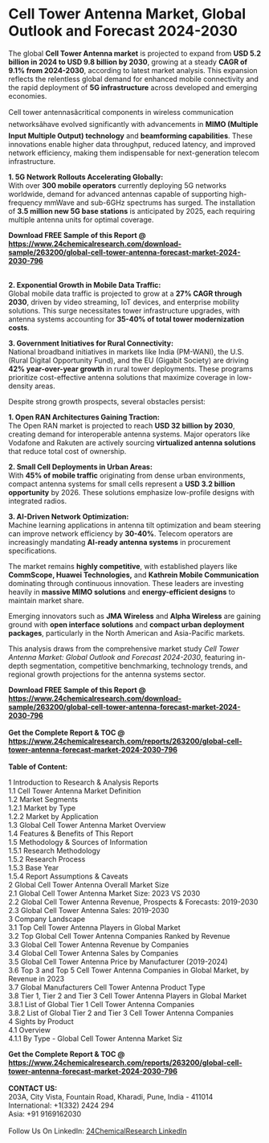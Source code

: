 <h1>Cell Tower Antenna Market, Global Outlook and Forecast 2024-2030</h1><p>The global <strong>Cell Tower Antenna market</strong> is projected to expand from <strong>USD 5.2 billion in 2024 to USD 9.8 billion by 2030</strong>, growing at a steady <strong>CAGR of 9.1% from 2024-2030</strong>, according to latest market analysis. This expansion reflects the relentless global demand for enhanced mobile connectivity and the rapid deployment of <strong>5G infrastructure</strong> across developed and emerging economies.</p><p>Cell tower antennasâcritical components in wireless communication networksâhave evolved significantly with advancements in <strong>MIMO (Multiple Input Multiple Output) technology</strong> and <strong>beamforming capabilities</strong>. These innovations enable higher data throughput, reduced latency, and improved network efficiency, making them indispensable for next-generation telecom infrastructure.</p><p><strong>1. 5G Network Rollouts Accelerating Globally:</strong><br>
With over <strong>300 mobile operators</strong> currently deploying 5G networks worldwide, demand for advanced antennas capable of supporting high-frequency mmWave and sub-6GHz spectrums has surged. The installation of <strong>3.5 million new 5G base stations</strong> is anticipated by 2025, each requiring multiple antenna units for optimal coverage.</p><div><b>Download FREE Sample of this Report @ 
            <a href="https://www.24chemicalresearch.com/download-sample/263200/global-cell-tower-antenna-forecast-market-2024-2030-796">
            https://www.24chemicalresearch.com/download-sample/263200/global-cell-tower-antenna-forecast-market-2024-2030-796</a></b></div><br><p><strong>2. Exponential Growth in Mobile Data Traffic:</strong><br>
Global mobile data traffic is projected to grow at a <strong>27% CAGR through 2030</strong>, driven by video streaming, IoT devices, and enterprise mobility solutions. This surge necessitates tower infrastructure upgrades, with antenna systems accounting for <strong>35-40% of total tower modernization costs</strong>.</p><p><strong>3. Government Initiatives for Rural Connectivity:</strong><br>
National broadband initiatives in markets like India (PM-WANI), the U.S. (Rural Digital Opportunity Fund), and the EU (Gigabit Society) are driving <strong>42% year-over-year growth</strong> in rural tower deployments. These programs prioritize cost-effective antenna solutions that maximize coverage in low-density areas.</p><p>Despite strong growth prospects, several obstacles persist:</p><p><strong>1. Open RAN Architectures Gaining Traction:</strong><br>
The Open RAN market is projected to reach <strong>USD 32 billion by 2030</strong>, creating demand for interoperable antenna systems. Major operators like Vodafone and Rakuten are actively sourcing <strong>virtualized antenna solutions</strong> that reduce total cost of ownership.</p><p><strong>2. Small Cell Deployments in Urban Areas:</strong><br>
With <strong>45% of mobile traffic</strong> originating from dense urban environments, compact antenna systems for small cells represent a <strong>USD 3.2 billion opportunity</strong> by 2026. These solutions emphasize low-profile designs with integrated radios.</p><p><strong>3. AI-Driven Network Optimization:</strong><br>
Machine learning applications in antenna tilt optimization and beam steering can improve network efficiency by <strong>30-40%</strong>. Telecom operators are increasingly mandating <strong>AI-ready antenna systems</strong> in procurement specifications.</p><p>The market remains <strong>highly competitive</strong>, with established players like <strong>CommScope, Huawei Technologies,</strong> and <strong>Kathrein Mobile Communication</strong> dominating through continuous innovation. These leaders are investing heavily in <strong>massive MIMO solutions</strong> and <strong>energy-efficient designs</strong> to maintain market share.</p><p>Emerging innovators such as <strong>JMA Wireless</strong> and <strong>Alpha Wireless</strong> are gaining ground with <strong>open interface solutions</strong> and <strong>compact urban deployment packages</strong>, particularly in the North American and Asia-Pacific markets.</p><p>This analysis draws from the comprehensive market study <em>Cell Tower Antenna Market: Global Outlook and Forecast 2024-2030</em>, featuring in-depth segmentation, competitive benchmarking, technology trends, and regional growth projections for the antenna systems sector.</p><div><b>Download FREE Sample of this Report @ 
            <a href="https://www.24chemicalresearch.com/download-sample/263200/global-cell-tower-antenna-forecast-market-2024-2030-796">
            https://www.24chemicalresearch.com/download-sample/263200/global-cell-tower-antenna-forecast-market-2024-2030-796</a></b></div><br><div><b>Get the Complete Report & TOC @ 
            <a href="https://www.24chemicalresearch.com/reports/263200/global-cell-tower-antenna-forecast-market-2024-2030-796">
            https://www.24chemicalresearch.com/reports/263200/global-cell-tower-antenna-forecast-market-2024-2030-796</a></b></div><br>
            <b>Table of Content:</b><p>1 Introduction to Research & Analysis Reports<br />
    1.1 Cell Tower Antenna Market Definition<br />
    1.2 Market Segments<br />
        1.2.1 Market by Type<br />
        1.2.2 Market by Application<br />
    1.3 Global Cell Tower Antenna Market Overview<br />
    1.4 Features & Benefits of This Report<br />
    1.5 Methodology & Sources of Information<br />
        1.5.1 Research Methodology<br />
        1.5.2 Research Process<br />
        1.5.3 Base Year<br />
        1.5.4 Report Assumptions & Caveats<br />
2 Global Cell Tower Antenna Overall Market Size<br />
    2.1 Global Cell Tower Antenna Market Size: 2023 VS 2030<br />
    2.2 Global Cell Tower Antenna Revenue, Prospects & Forecasts: 2019-2030<br />
    2.3 Global Cell Tower Antenna Sales: 2019-2030<br />
3 Company Landscape<br />
    3.1 Top Cell Tower Antenna Players in Global Market<br />
    3.2 Top Global Cell Tower Antenna Companies Ranked by Revenue<br />
    3.3 Global Cell Tower Antenna Revenue by Companies<br />
    3.4 Global Cell Tower Antenna Sales by Companies<br />
    3.5 Global Cell Tower Antenna Price by Manufacturer (2019-2024)<br />
    3.6 Top 3 and Top 5 Cell Tower Antenna Companies in Global Market, by Revenue in 2023<br />
    3.7 Global Manufacturers Cell Tower Antenna Product Type<br />
    3.8 Tier 1, Tier 2 and Tier 3 Cell Tower Antenna Players in Global Market<br />
        3.8.1 List of Global Tier 1 Cell Tower Antenna Companies<br />
        3.8.2 List of Global Tier 2 and Tier 3 Cell Tower Antenna Companies<br />
4 Sights by Product<br />
    4.1 Overview<br />
        4.1.1 By Type - Global Cell Tower Antenna Market Siz</p><div><b>Get the Complete Report & TOC @ 
            <a href="https://www.24chemicalresearch.com/reports/263200/global-cell-tower-antenna-forecast-market-2024-2030-796">
            https://www.24chemicalresearch.com/reports/263200/global-cell-tower-antenna-forecast-market-2024-2030-796</a></b></div><br><b>CONTACT US:</b><br>
            203A, City Vista, Fountain Road, Kharadi, Pune, India - 411014<br>
            International: +1(332) 2424 294<br>
            Asia: +91 9169162030 <br><br>
            Follow Us On LinkedIn: <a href="https://www.linkedin.com/company/24chemicalresearch/">24ChemicalResearch LinkedIn</a>